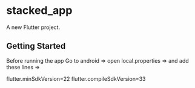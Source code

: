 # stacked_app

A new Flutter project.

## Getting Started

Before running the app Go to android => open local.properties => and add these lines =>

flutter.minSdkVersion=22
flutter.compileSdkVersion=33
